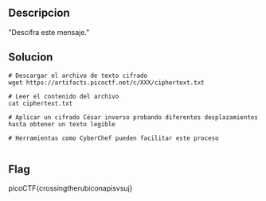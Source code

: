 ## Descripcion

"Descifra este mensaje."


## Solucion
```
# Descargar el archivo de texto cifrado
wget https://artifacts.picoctf.net/c/XXX/ciphertext.txt

# Leer el contenido del archivo
cat ciphertext.txt

# Aplicar un cifrado César inverso probando diferentes desplazamientos hasta obtener un texto legible

# Herramientas como CyberChef pueden facilitar este proceso


```

## Flag
picoCTF{crossingtherubiconapisvsuj}